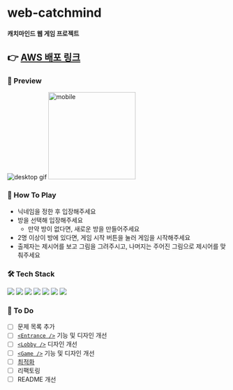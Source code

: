 # web-catchmind

#### 캐치마인드 웹 게임 프로젝트

## 👉 [AWS 배포 링크](http://52.79.242.136/)

### 🎨 Preview
<img src="https://user-images.githubusercontent.com/70461368/159423207-dd813ec6-cd7e-43c9-9793-20cac7c3df96.gif" alt="desktop gif">
<img src="https://user-images.githubusercontent.com/70461368/159423334-9f85ae12-f498-4b01-9b39-cf1fb9cdaaf2.png" style="width:200px;" alt="mobile">

### 👀 How To Play

- 닉네임을 정한 후 입장해주세요
- 방을 선택해 입장해주세요
  - 만약 방이 없다면, 새로운 방을 만들어주세요
- 2명 이상이 방에 있다면, 게임 시작 버튼을 눌러 게임을 시작해주세요
- 출제자는 제시어를 보고 그림을 그려주시고, 나머지는 주어진 그림으로 제시어를 맞춰주세요

### 🛠 Tech Stack

<img src="https://img.shields.io/badge/TypeScript-3178C6?style=flat-square&logo=TypeScript&logoColor=white"/> <img src="https://img.shields.io/badge/React-61DAFB?style=flat-square&logo=React&logoColor=white"/> <img src="https://img.shields.io/badge/styled--components-DB7093?style=flat-square&logo=styled-components&logoColor=white"/> <img src="https://img.shields.io/badge/express-000000?style=flat-square&logo=express&logoColor=white" /> <img src="https://img.shields.io/badge/Socket.IO-010101?style=flat-square&logo=Socket.io&logoColor=white" />
<img src="https://img.shields.io/badge/Webpack-8DD6F9?style=flat-square&logo=Webpack&logoColor=white" /> <img src="https://img.shields.io/badge/Babel-F9DC3E?style=flat-square&logo=Babel&logoColor=white" />

### 🚀 To Do

- [ ] 문제 목록 추가
- [ ] [`<Entrance />`](https://github.com/GleamingStar/web-catchmind/issues/13) 기능 및 디자인 개선
- [ ] [`<Lobby />`](https://github.com/GleamingStar/web-catchmind/issues/11) 디자인 개선
- [ ] [`<Game />`](https://github.com/GleamingStar/web-catchmind/issues/17) 기능 및 디자인 개선
- [ ] [최적화](https://github.com/GleamingStar/web-catchmind/issues/15)
- [ ] 리팩토링
- [ ] README 개선
